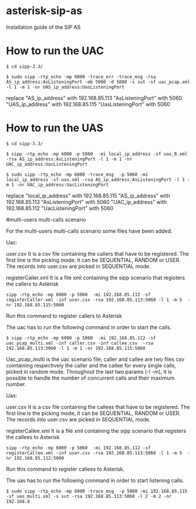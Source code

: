 # asterisk-sip-as

Installation guide of the SIP AS 

# How to run the UAC

```
$ cd sipp-3.3/

$ sudo sipp -rtp_echo -mp 6000 -trace_err -trace_msg -rsa AS_ip_address:AsListeningPort -mb 5000 -d 5000 -s sut -sf uac_pcap.xml -l 1 -m 1 -nr UAS_ip_address:UasListeningPort
```

replace "AS_ip_address" with 192.168.85.113
	"AsListeningPort" with 5060
	"UAS_ip_address" with 192.168.85.115
	"UasListeningPort" with 5060
	
	
	
	
# How to run the UAS

```
$ cd sipp-3.3/

$ sipp -rtp_echo -mp 6000 -p 5060  -mi local_ip_address -sf uas_0.xml -rsa AS_ip_address:AsListeningPort -l 1 -m 1 -nr UAC_ip_address:UacListeningPort

$ sudo sipp -rtp_echo -mp 6000 -trace_msg  -p 5060 -mi local_ip_address -sf uas.xml -rsa AS_ip_address:AsListeningPort -l 1 -m 1 -nr UAC_ip_address:UacListeningPort
```

replace "local_ip_address" with 192.168.85.115
	"AS_ip_address" with 192.168.85.113
	"AsListeningPort" with 5060
	"UAC_ip_address" with 192.168.85.112
	"UacListeningPort" with 5060
	
#multi-users multi-calls scenario

For the multi-users multi-calls scenario some files have been added.

Uac:

user.csv
It is a csv file containing the callers that have to be registered. The first line is the picking mode, it can be SEQUENTIAL, RANDOM or USER. The records into user.csv are picked in SEQUENTIAL mode. 

registerCaller.xml
It is a file xml containing the sipp scenario that registers the callers to Asterisk

```
sipp -rtp_echo -mp 6000 -p 5060  -mi 192.168.85.112 -sf registerCaller.xml -inf user.csv -rsa 192.168.85.113:5060 -l 1 -m 5  -nr 192.168.85.115:5060
```
Run this command to register callers to Asterisk

The uac has to run the following command in order to start the calls. 
```
$ sipp -rtp_echo -mp 6000 -p 5060  -mi 192.168.85.112 -sf uac_pcap_multi.xml -inf caller.csv -inf callee.csv  -rsa 192.168.85.113:5060 -l 1 -m 1 -nr 192.168.85.115:5060

```
Uac_pcap_multi is the uac scenario file; caller and callee are two files csv cointaining respectively the caller and the callee for every single calls, picked in random mode. Throughout the last two params (-l -m), it is possible to handle the number of concurrent calls and their maximum number.

Uas:

user.csv
It is a csv file containing the callees that have to be registered. The first line is the picking mode, it can be SEQUENTIAL, RANDOM or USER. The records into user.csv are picked in SEQUENTIAL mode. 

registerCallee.xml
It is a file xml containing the sipp scenario that registers the callees to Asterisk

```
sipp -rtp_echo -mp 6000 -p 5060  -mi 192.168.85.112 -sf registerCallee.xml -inf user.csv -rsa 192.168.85.113:5060 -l 1 -m 5  -nr 192.168.85.112:5060
```
Run this command to register callees to Asterisk.

The uas has to run the following command in order to start listening calls.

```
$ sudo sipp -rtp_echo -mp 6000 -trace_msg  -p 5060 -mi 192.168.85.115 -sf uas_multi.xml -s sut -rsa 192.168.85.113:5060 -l 2 -m 2 -nr  192.168.8
```





